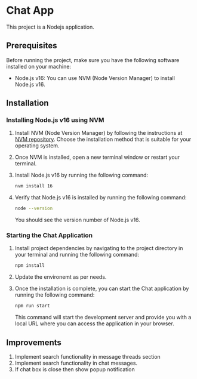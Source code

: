 # Chat App

This project is a Nodejs application.

## Prerequisites

Before running the project, make sure you have the following software installed on your machine:

- Node.js v16: You can use NVM (Node Version Manager) to install Node.js v16.

## Installation

### Installing Node.js v16 using NVM

1. Install NVM (Node Version Manager) by following the instructions at [NVM repository](https://github.com/nvm-sh/nvm#installation). Choose the installation method that is suitable for your operating system.

2. Once NVM is installed, open a new terminal window or restart your terminal.

3. Install Node.js v16 by running the following command:

   ```bash
   nvm install 16
   ```

4. Verify that Node.js v16 is installed by running the following command:

   ```bash
   node --version
   ```

   You should see the version number of Node.js v16.

### Starting the Chat Application

1. Install project dependencies by navigating to the project directory in your terminal and running the following command:

   ```bash
   npm install
   ```

2. Update the environemt as per needs. 

3. Once the installation is complete, you can start the Chat application by running the following command:

   ```bash
   npm run start
   ```

   This command will start the development server and provide you with a local URL where you can access the application in your browser.


## Improvements
1. Implement search functionality in message threads section
2. Implement search functionality in chat messages.
3. If chat box is close then show popup notification